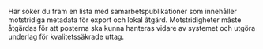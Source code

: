 Här söker du fram en lista med samarbetspublikationer som innehåller motstridiga metadata för export och lokal åtgärd. Motstridigheter måste åtgärdas för att posterna ska kunna hanteras vidare av systemet och utgöra underlag för kvalitetssäkrade uttag.
